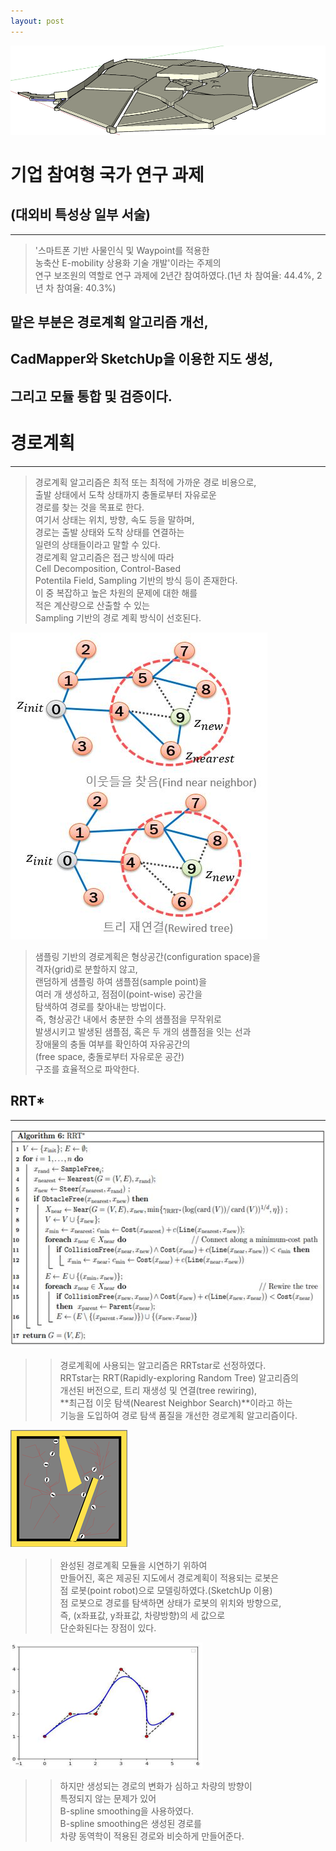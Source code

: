 ```yaml
---
layout: post
---
```

<img src="/images/fulls/sketchup.jpg" style="width:513; height:143px;">  

# 기업 참여형 국가 연구 과제  
## (대외비 특성상 일부 서술)  
---
> '스마트폰 기반 사물인식 및 Waypoint를 적용한  
> 농축산 E-mobility 상용화 기술 개발'이라는 주제의  
> 연구 보조원의 역할로 연구 과제에 2년간
> 참여하였다.(1년 차 참여율: 44.4%, 2년 차 참여율: 40.3%)
## 맡은 부분은 경로계획 알고리즘 개선,  
## CadMapper와 SketchUp을 이용한 지도 생성,  
## 그리고 모듈 통합 및 검증이다.  

# 경로계획
---
> 경로계획 알고리즘은 최적 또는 최적에 가까운 경로 비용으로,  
> 출발 상태에서 도착 상태까지 충돌로부터 자유로운  
> 경로를 찾는 것을 목표로 한다.  
> 여기서 상태는 위치, 방향, 속도 등을 말하며,  
> 경로는 출발 상태와 도착 상태를 연결하는  
> 일련의 상태들이라고 말할 수 있다.  
> 경로계획 알고리즘은 접근 방식에 따라  
> Cell Decomposition, Control-Based  
> Potentila Field, Sampling 기반의 방식 등이 존재한다.  
> 이 중 복잡하고 높은 차원의 문제에 대한 해를  
> 적은 계산량으로 산출할 수 있는  
> Sampling 기반의 경로 계획 방식이 선호된다.  

<img src="/images/fulls/rrtstar_ex.jpg" style="width:411px; height:491px;"> 

> 샘플링 기반의 경로계획은 형상공간(configuration space)을  
> 격자(grid)로 분할하지 않고,  
> 랜덤하게 샘플링 하여 샘플점(sample point)을  
> 여러 개 생성하고, 점점이(point-wise) 공간을  
> 탐색하여 경로를 찾아내는 방법이다.  
> 즉, 형상공간 내에서 충분한 수의 샘플점을 무작위로  
> 발생시키고 발생된 샘플점, 혹은 두 개의 샘플점을 잇는 선과  
> 장애물의 충돌 여부를 확인하여 자유공간의  
> (free space, 충돌로부터 자유로운 공간)  
> 구조를 효율적으로 파악한다.  
## RRT*
---
<img src="/images/fulls/rrtstar_pseudo.jpg" style="width:567px; height:350px;"> 

>> 경로계획에 사용되는 알고리즘은 RRTstar로 선정하였다.  
>> RRTstar는 RRT(Rapidly-exploring Random Tree) 알고리즘의  
>> 개선된 버전으로, 트리 재생성 및 연결(tree rewiring),  
>> **최근접 이웃 탐색(Nearest Neighbor Search)**이라고 하는  
>> 기능을 도입하여 경로 탐색 품질을 개선한 경로계획 알고리즘이다.  

<img src="/images/fulls/path_ex.jpg" style="width:189px; height:189px;">

>> 완성된 경로계획 모듈을 시연하기 위하여  
>> 만들어진, 혹은 제공된 지도에서 경로계획이 적용되는 로봇은  
>> 점 로봇(point robot)으로 모델링하였다.(SketchUp 이용)  
>> 점 로봇으로 경로를 탐색하면 상태가 로봇의 위치와 방향으로,  
>> 즉, (x좌표값, y좌표값, 차량방향)의 세 값으로  
>> 단순화된다는 장점이 있다.  
  
<img src="/images/fulls/bspline.jpg" style="width:307px; height:202px;">  

>> 하지만 생성되는 경로의 변화가 심하고 차량의 방향이  
>> 특정되지 않는 문제가 있어  
>> B-spline smoothing을 사용하였다.  
>> B-spline smoothing은 생성된 경로를  
>> 차량 동역학이 적용된 경로와 비슷하게 만들어준다.  